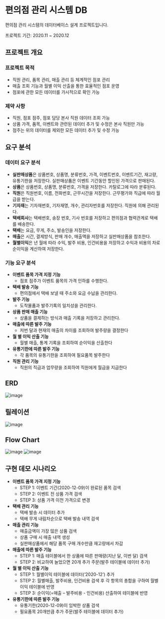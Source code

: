 # 편의점 관리 시스템 DB
편의점 관리 시스템의 데이터베이스 설계 프로젝트입니다.

프로젝트 기간: 2020.11 ~ 2020.12

## 프로젝트 개요
### 프로젝트 목적
- 직원 관리, 품목 관리, 매출 관리 등 체계적인 점포 관리
- 매출 조회 기능과 월별 이익 산출을 통한 효율적인 점포 운영
- 점포에 관한 모든 데이터를 가시적으로 확인 가능

### 제약 사항
- 직원, 점포 점주, 점포 담당 본사 직원 데이터 조회 가능
- 상품 가격, 품목, 이벤트와 관련된 데이터 추가 및 수정은 본사 직원만 가능
- 점주는 위의 데이터를 제외한 모든 데이터 추가 및 수정 가능

## 요구 분석
### 데이터 요구 분석
- **실판매상품**은 상품번호, 상품명, 분류번호, 가격, 이벤트번호, 이벤트기간, 재고량, 유통기한을 저장한다. 실판매상품은 이벤트 기간동안 할인된 가격으로 판매된다.
- **상품**은 상품번호, 상품명, 분류번호, 가격을 저장한다. 카탈로그에 따라 분류된다.
- **직원**은 직원번호, 이름, 전화번호, 근무시간을 저장한다. 근무평가와 직급에 따라 월급을 받는다.
- **기자재**는 기자재번호, 기자재명, 개수, 관리자번호를 저장한다. 직원에 의해 관리된다.
- **택배회사**는 택배번호, 송장 번호, 기사 번호를 저장하고 편의점과 협력관계로 택배를 배송한다.
- **택배**는 요금, 무게, 주소, 발송인을 저장한다.
- **매출**은 시간, 결제방식, 판매 개수, 매출액을 저장하고 실판매상품을 참조한다.
- **월별이익**은 년 월에 따라 수익, 발주 비용, 인건비용을 저장하고 수익과 비용의 차로 순이익을 계산하여 저장한다.

### 기능 요구 분석
- **이벤트 품목 가격 지정 기능**
  - 점포 점주가 이벤트 품목의 가격 인하를 수행한다.
- **택배 발송 기능**
  - 편의점에서 택배 보낼 때 주소와 요금 수납을 관리한다.
- **발주 기능**
  - 도착물품과 발주기록의 일치성을 관리한다.
- **상품 판매 매출 기능**
  - 상품을 결제하는 방식과 매출 기록을 저장하고 관리한다.
- **매출에 따른 발주 기능**
  - 저번 달과 현재의 매출의 차이를 조회하여 발주량을 결정한다
- **월 별 이익 산출 기능**
  - 월별 매출, 통계 기록을 조회하여 순이익을 산출한다
- **유통기한에 따른 발주 기능**
  - 각 품목의 유통기한을 조회하여 필요품목 발주한다
- **직원 관리 기능**
  - 직원의 직급과 업무량을 조회하여 직원에게 월급을 지급한다

## ERD
![image](https://github.com/user-attachments/assets/30fc5969-967f-454b-8f66-d075ac9526c4)

## 릴레이션
![image](https://github.com/user-attachments/assets/708ccb86-bfb4-42df-9207-c3645098babb)

## Flow Chart
![image](https://github.com/user-attachments/assets/f4b0d907-e4d1-40eb-9faa-52bddd480d55)
![image](https://github.com/user-attachments/assets/36f237ec-724e-401a-80a1-fc2e7456ac25)

## 구현 데모 시나리오
- **이벤트 품목 가격 지정 기능**
  - STEP 1: 이벤트 기간(2020-12-09)이 완료된 품목 검색 
  - STEP 2: 이벤트 전 상품 가격 검색
  - STEP 3: 상품 가격 이전 가격으로 변경 
- **택배 관리 기능**
  - 택배 발송 시 데이터 추가
  - 택배 무게 내림차순으로 택배 발송 내역 검색
- **매출 관리 기능**
  - 매출금액이 가장 많은 상품 검색
  - 상품 구매 시 매출 내역 생성
  - 실판매상품에서 해당 품목 구매 개수만큼 재고량에서 차감
- **매출에 따른 발주 기능**
  - STEP 1: 매출 테이블에서 한 상품에 따른 판매량(지난 달, 이번 달) 검색
  - STEP 2: 비교하여 늘었으면 20개 추가 주문(발주 테이블에 데이터 추가)
- **월 별 이익 산출 기능**
  - STEP 1: 월별이익 테이블에 데이터(‘2020-12’) 추가
  - STEP 2: 월별매출, 발주비용, 인건비용 검색 후 각 항목의 총합을 구하여 월별이익 테이블에 반영
  - STEP 3: 순이익(=매출 – 발주비용 - 인건비용) 산출하여 테이블에 반영
- **유통기한에 따른 발주 기능**
  - 유통기한(2020-12-09)이 임박한 상품 검색
  - 필요품목 20개만큼 추가 주문(발주 테이블에 데이터 추가)

